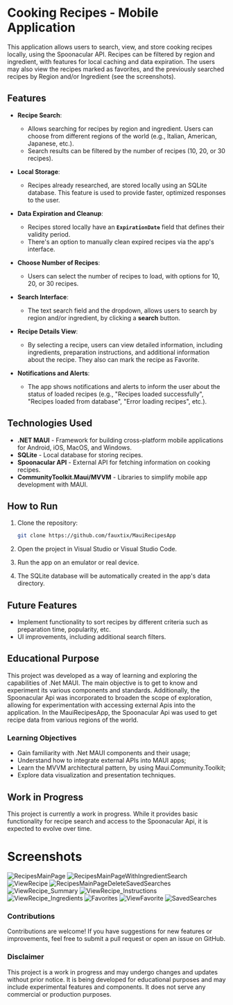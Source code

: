 # **Cooking Recipes - Mobile Application**

This application allows users to search, view, and store cooking recipes locally, using the Spoonacular API. Recipes can be filtered by region and ingredient, with features for local caching and data expiration.
The users may also view the recipes marked as favorites, and the previously searched recipes by Region and/or Ingredient (see the screenshots).

## **Features**

- **Recipe Search**:
  - Allows searching for recipes by region and ingredient. Users can choose from different regions of the world (e.g., Italian, American, Japanese, etc.).
  - Search results can be filtered by the number of recipes (10, 20, or 30 recipes).

- **Local Storage**:
  - Recipes already researched, are stored locally using an SQLite database.
    This feature is used to provide faster, optimized responses to the user.

- **Data Expiration and Cleanup**:
  - Recipes stored locally have an **`ExpirationDate`** field that defines their validity period.
  - There's an option to manually clean expired recipes via the app's interface.

- **Choose Number of Recipes**:
  - Users can select the number of recipes to load, with options for 10, 20, or 30 recipes.

- **Search Interface**:
  - The text search field and the dropdown, allows users to search by region and/or ingredient, by clicking a **search** button.
  
- **Recipe Details View**:
  - By selecting a recipe, users can view detailed information, including ingredients, preparation instructions, and additional information about the recipe.
    They also can mark the recipe as Favorite. 

- **Notifications and Alerts**:
  - The app shows notifications and alerts to inform the user about the status of loaded recipes (e.g., "Recipes loaded successfully", "Recipes loaded from database", "Error loading recipes", etc.).

## **Technologies Used**

- **.NET MAUI** - Framework for building cross-platform mobile applications for Android, iOS, MacOS, and Windows.
- **SQLite** - Local database for storing recipes.
- **Spoonacular API** - External API for fetching information on cooking recipes.
- **CommunityToolkit.Maui/MVVM** - Libraries to simplify mobile app development with MAUI.

## **How to Run**

1. Clone the repository:

    ```bash
    git clone https://github.com/fauxtix/MauiRecipesApp
    ```

2. Open the project in Visual Studio or Visual Studio Code.

3. Run the app on an emulator or real device.

4. The SQLite database will be automatically created in the app's data directory.

## **Future Features**

- Implement functionality to sort recipes by different criteria such as preparation time, popularity, etc.
- UI improvements, including additional search filters.

## Educational Purpose

This project was developed as a way of learning and exploring the capabilities of .Net MAUI. 
The main objective is to get to know and experiment its various components and standards. 
Additionally, the Spoonacular Api was incorporated to broaden the scope of exploration, allowing for experimentation with accessing external Apis into the application.
In the MauiRecipesApp, the Spoonacular Api was used to get recipe data from various regions of the world.

### Learning Objectives

- Gain familiarity with .Net MAUI components and their usage;
- Understand how to integrate external APIs into MAUI apps;
- Learn the MVVM architectural pattern, by using Maui.Community.Toolkit;
- Explore data visualization and presentation techniques.

## Work in Progress

This project is currently a work in progress. While it provides basic functionality for recipe search and access to the Spoonacular Api, it is expected to evolve over time.

# Screenshots
![RecipesMainPage](https://github.com/user-attachments/assets/1a72310a-f2a2-4fdd-8d4e-c25a833857b8)
![RecipesMainPageWithIngredientSearch](https://github.com/user-attachments/assets/942675e7-d576-4c79-b5d5-bfca5a42f43d)
![ViewRecipe](https://github.com/user-attachments/assets/c4b810e8-529d-4393-a7ef-2cf7224afdf0)
![RecipesMainPageDeleteSavedSearches](https://github.com/user-attachments/assets/107a0781-1b6e-4953-981a-3814d9eaac8f)
![ViewRecipe_Summary](https://github.com/user-attachments/assets/23b7fdfe-656b-47b0-b1fa-acc66d732841)
![ViewRecipe_Instructions](https://github.com/user-attachments/assets/e58a59c4-d234-4a45-a330-2fd647538aef)
![ViewRecipe_Ingredients](https://github.com/user-attachments/assets/d05162b3-9ddc-48e8-964c-43b0763634c9)
![Favorites](https://github.com/user-attachments/assets/3932ba20-228a-4fad-982a-473136f9a200)
![ViewFavorite](https://github.com/user-attachments/assets/d189f2e2-8bd8-4198-aa60-a0e6175ad9f5)
![SavedSearches](https://github.com/user-attachments/assets/dd04b016-08d2-4ccd-b1f4-9ae313c0b5ff)

### Contributions

Contributions are welcome! If you have suggestions for new features or improvements, feel free to submit a pull request or open an issue on GitHub.

### Disclaimer

This project is a work in progress and may undergo changes and updates without prior notice. It is being developed for educational purposes and may include experimental features and components.
It does not serve any commercial or production purposes.

